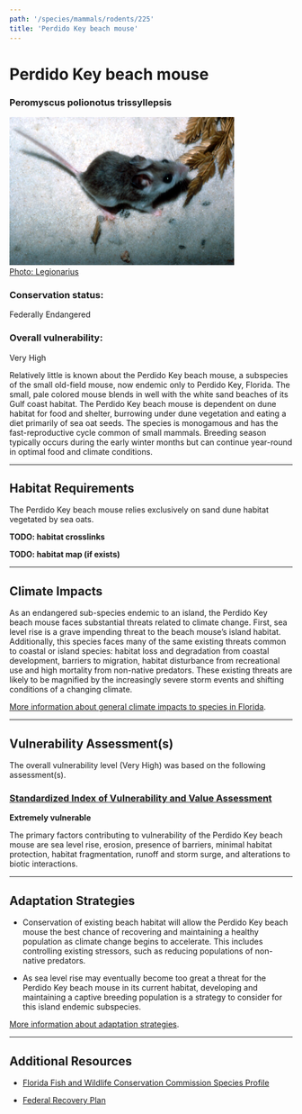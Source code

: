 ```yaml
---
path: '/species/mammals/rodents/225'
title: 'Perdido Key beach mouse'
---
```


# Perdido Key beach mouse

### Peromyscus polionotus trissyllepsis

<div id="TopSection">

<div class="header-photo"><img src="225.jpg" alt="Photo for Perdido Key beach mouse"/>
<figcaption><a href="https://commons.wikimedia.org/w/index.php?curid=2434079" target="_blank" rel="noopener noreferrer">Photo: Legionarius</a></figcaption></div>

<div>

### Conservation status:

Federally Endangered

### Overall vulnerability:

Very High

</div>
</div>

Relatively little is known about the Perdido Key beach mouse, a subspecies of the small old-field mouse, now endemic only to Perdido Key, Florida.  The small, pale colored mouse blends in well with the white sand beaches of its Gulf coast habitat. The Perdido Key beach mouse is dependent on dune habitat for food and shelter, burrowing under dune vegetation and eating a diet primarily of sea oat seeds.   The species is monogamous and has the fast-reproductive cycle common of small mammals.  Breeding season typically occurs during the early winter months but can continue year-round in optimal food and climate conditions.

<hr />

## Habitat Requirements



The Perdido Key beach mouse relies exclusively on sand dune habitat vegetated by sea oats.

**TODO: habitat crosslinks**

**TODO: habitat map (if exists)**

<hr />

## Climate Impacts

As an endangered sub-species endemic to an island, the Perdido Key beach mouse faces substantial threats related to climate change.  First, sea level rise is a grave impending threat to the beach mouse’s island habitat.  Additionally, this species faces many of the same existing threats common to coastal or island species: habitat loss and degradation from coastal development, barriers to migration, habitat disturbance from recreational use and high mortality from non-native predators.  These existing threats are likely to be magnified by the increasingly severe storm events and shifting conditions of a changing climate.

[More information about general climate impacts to species in Florida](/impacts/species).



<hr />

## Vulnerability Assessment(s)

The overall vulnerability level (Very High) was based on the following assessment(s).
#### 
<div class="vulnerability-header">
<h3><a href="/impacts/vulnerability/sivva/species">Standardized Index of Vulnerability and Value Assessment</a></h3>
<b class="extreme">Extremely vulnerable</b>
</div> 

The primary factors contributing to vulnerability of the Perdido Key beach mouse are sea level rise, erosion, presence of barriers, minimal habitat protection, habitat fragmentation, runoff and storm surge, and alterations to biotic interactions.


<hr />

## Adaptation Strategies

- Conservation of existing beach habitat will allow the Perdido Key beach mouse the best chance of recovering and maintaining a healthy population as climate change begins to accelerate.  This includes controlling existing stressors, such as reducing populations of non-native predators.

- As sea level rise may eventually become too great a threat for the Perdido Key beach mouse in its current habitat, developing and maintaining a captive breeding population is a strategy to consider for this island endemic subspecies.

[More information about adaptation strategies](/strategies).

<hr />


## Additional Resources

- [Florida Fish and Wildlife Conservation Commission Species Profile](https://myfwc.com/wildlifehabitats/profiles/mammals/land/perdido-key-beach-mouse/)

- [Federal Recovery Plan](https://ecos.fws.gov/docs/recovery_plan/870812.pdf)
